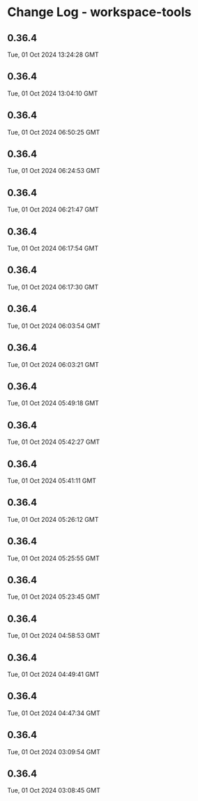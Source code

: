 # Change Log - workspace-tools

<!-- This log was last generated on Tue, 01 Oct 2024 13:24:28 GMT and should not be manually modified. -->

<!-- Start content -->

## 0.36.4

Tue, 01 Oct 2024 13:24:28 GMT

## 0.36.4

Tue, 01 Oct 2024 13:04:10 GMT

## 0.36.4

Tue, 01 Oct 2024 06:50:25 GMT

## 0.36.4

Tue, 01 Oct 2024 06:24:53 GMT

## 0.36.4

Tue, 01 Oct 2024 06:21:47 GMT

## 0.36.4

Tue, 01 Oct 2024 06:17:54 GMT

## 0.36.4

Tue, 01 Oct 2024 06:17:30 GMT

## 0.36.4

Tue, 01 Oct 2024 06:03:54 GMT

## 0.36.4

Tue, 01 Oct 2024 06:03:21 GMT

## 0.36.4

Tue, 01 Oct 2024 05:49:18 GMT

## 0.36.4

Tue, 01 Oct 2024 05:42:27 GMT

## 0.36.4

Tue, 01 Oct 2024 05:41:11 GMT

## 0.36.4

Tue, 01 Oct 2024 05:26:12 GMT

## 0.36.4

Tue, 01 Oct 2024 05:25:55 GMT

## 0.36.4

Tue, 01 Oct 2024 05:23:45 GMT

## 0.36.4

Tue, 01 Oct 2024 04:58:53 GMT

## 0.36.4

Tue, 01 Oct 2024 04:49:41 GMT

## 0.36.4

Tue, 01 Oct 2024 04:47:34 GMT

## 0.36.4

Tue, 01 Oct 2024 03:09:54 GMT

## 0.36.4

Tue, 01 Oct 2024 03:08:45 GMT
